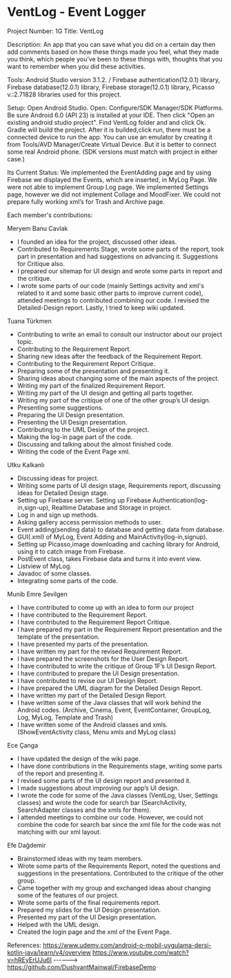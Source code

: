 # VentLog - Event Logger

Project Number: 1G
Title: VentLog

Description: An app that you can save what you did on a certain day then add comments based on how these things made you feel, what they made you think, which people you’ve been to these things with, thoughts that you want to remember when you did these activities.

Tools: Android Studio version 3.1.2. / Firebase authentication(12.0.1) library, Firebase database(12.0.1) library, Firebase storage(12.0.1) library, Picasso v.:2.71828 libraries used for this project.

Setup: Open Android Studio. Open: Configure/SDK Manager/SDK Platforms. Be sure Android 6.0 (API 23) is installed at your IDE.
Then click "Open an existing android studio project". Find VentLog folder and and click Ok. Gradle will build the project. After it is builded,click run, there must
be a connected device to run the app. You can use an emulator by creating it from Tools/AVD Manager/Create Virtual Device. But it is better to connect some real Android phone.
(SDK versions must match with project in either case.) 

Its Current Status: We implemented the EventAdding page and by using Firebase we displayed the Events, which are inserted, in MyLog Page. We were not able to implement Group Log page. We implemented Settings page, however we did not implement Collage and MoodFixer. We could not prepare fully working xml’s for Trash and Archive page.

Each member's contributions:

Meryem Banu Cavlak
- I founded an idea for the project, discussed other ideas.
- Contributed to Requirements Stage, wrote some parts of the report, took part in presentation and had suggestions on advancing it. Suggestions for Critique also.
- I prepared our sitemap for UI design and wrote some parts in report and the critique.
- I wrote some parts of our code (mainly Settings activity and xml's related to it and some basic other parts to improve current code), attended meetings to contributed combining our code. I revised the Detailed-Design report. Lastly, I tried to keep wiki updated.

Tuana Türkmen
- Contributing to write an email to consult our instructor about our project topic.
- Contributing to the Requirement Report.
- Sharing new ideas after the feedback of the Requirement Report.
- Contributing to the Requirement Report Critique.
- Preparing some of the presentation and presenting it.
- Sharing ideas about changing some of the main aspects of the project.
- Writing my part of the finalized Requirement Report.
- Writing my part of the UI design and getting all parts together.
- Writing my part of the critique of one of the other group’s UI design.
- Presenting some suggestions.
- Preparing the UI Design presentation.
- Presenting the UI Design presentation.
- Contributing to the UML Design of the project.
- Making the log-in page part of the code.
- Discussing and talking about the almost finished code.
- Writing the code of the Event Page xml.

Utku Kalkanlı
- Discussing ideas for project.
- Writing some parts of UI design stage, Requirements report, discussing ideas for Detailed Design stage.
- Setting up Firebase server. Setting up Firebase Authentication(log-in,sign-up), Realtime Database and Storage in project.
- Log in and sign up methods.
- Asking gallery access permission methods to user.
- Event adding(sending data) to database and getting data from database.
- GUI(.xml) of MyLog, Event Adding and MainActivity(log-in,signup).
- Setting up Picasso,image downloading and caching library for Android, using it to catch image from Firebase.
- PostEvent class, takes Firebase data and turns it into event view.
- Listview of MyLog.
- Javadoc of some classes.
- Integrating some parts of the code. 

Munib Emre Sevilgen
- I have contributed to come up with an idea to form our project
- I have contributed to the Requirement Report.
- I have contributed to the Requirement Report Critique.
- I have prepared my part in the Requirement Report presentation and the template of the presentation.
- I have presented my parts of the presentation.
- I have written my part for the revised Requirement Report.
- I have prepared the screenshots for the User Design Report.
- I have contributed to write the critique of Group 1F’s UI Design Report.
- I have contributed to prepare the UI Design presentation.
- I have contributed to revise our UI Design Report.
- I have prepared the UML diagram for the Detailed Design Report.
- I have written my part of the Detailed Design Report.
- I have written some of the Java classes that will work behind the Android codes. (Archive, Cinema, Event, EventContainer, GroupLog, Log, MyLog, Template and Trash)
- I have written some of the Android classes and xmls. (ShowEventActivity class, Menu xmls and MyLog class)

Ece Çanga
- I have updated the design of the wiki page.
- I have done contributions in the Requirements stage, writing some parts of the report and presenting it.
- I revised some parts of the UI design report and presented it.
- I made suggestions about improving our app’s UI design.
- I wrote the code for some of the Java classes (VentLog, User, Settings classes) and wrote the code for search bar (SearchActivity, SearchAdapter classes and the xmls for them).
- I attended meetings to combine our code. However, we could not combine the code for search bar since the xml file for the code was not matching with our xml layout.

Efe Dağdemir
- Brainstormed ideas with my team members.
- Wrote some parts of the Requirements Report,  noted the questions and suggestions in the presentations. Contributed to the critique of the other group.
- Came together with my group and exchanged ideas about changing some of the features of our project.
- Wrote some parts of the final requirements report.
- Prepared my slides for the UI Design presentation.
- Presented my part of the UI Design presentation.
- Helped with the UML design.
- Created the login page and the xml of the Event Page.

References:
https://www.udemy.com/android-o-mobil-uygulama-dersi-kotlin-java/learn/v4/overview
https://www.youtube.com/watch?v=hREyErUJu6I  ------> https://github.com/DushyantMainwal/FirebaseDemo

